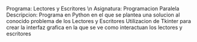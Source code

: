 Programa: Lectores y Escritores \n
Asignatura: Programacion Paralela
Descripcion: Programa en Python en el que se plantea una solucion al conocido problema de los Lectores y Escritores
             Utilizacion de Tkinter para crear la interfaz grafica en la que se ve como interactuan los lectores y escritores
